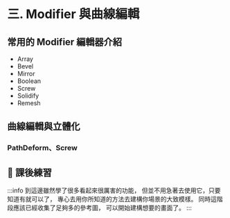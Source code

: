  
三. Modifier 與曲線編輯
===

## 常用的 Modifier 編輯器介紹

* Array
* Bevel
* Mirror
* Boolean
* Screw
* Solidify
* Remesh 

## 曲線編輯與立體化 

### PathDeform、Screw


## :bookmark_tabs: 課後練習

:::info
到這邊雖然學了很多看起來很厲害的功能，
但並不用急著去使用它，只要知道有就可以了，
專心去用你所知道的方法去建構你場景的大致模樣。
同時這階段應該已經收集了足夠多的參考圖，
可以開始建構想要的畫面了。
:::